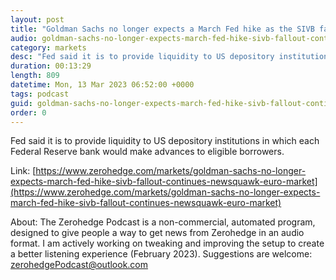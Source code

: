 ```yaml
---
layout: post
title: "Goldman Sachs no longer expects a March Fed hike as the SIVB fallout continues - Newsquawk Euro Market Open"
audio: goldman-sachs-no-longer-expects-march-fed-hike-sivb-fallout-continues-newsquawk-euro-market-0
category: markets
desc: "Fed said it is to provide liquidity to US depository institutions in which each Federal Reserve bank would make advances to eligible borrowers."
duration: 00:13:29
length: 809
datetime: Mon, 13 Mar 2023 06:52:00 +0000
tags: podcast
guid: goldman-sachs-no-longer-expects-march-fed-hike-sivb-fallout-continues-newsquawk-euro-market-0
order: 0
---
```

Fed said it is to provide liquidity to US depository institutions in which each Federal Reserve bank would make advances to eligible borrowers.

Link: [https://www.zerohedge.com/markets/goldman-sachs-no-longer-expects-march-fed-hike-sivb-fallout-continues-newsquawk-euro-market](https://www.zerohedge.com/markets/goldman-sachs-no-longer-expects-march-fed-hike-sivb-fallout-continues-newsquawk-euro-market)

About: The Zerohedge Podcast is a non-commercial, automated program, designed to give people a way to get news from Zerohedge in an audio format.  I am actively working on tweaking and improving the setup to create a better listening experience (February 2023).  Suggestions are welcome: [zerohedgePodcast@outlook.com](mailto:zerohedgePodcast@outlook.com)